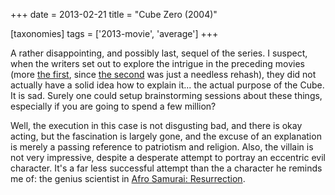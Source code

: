 +++
date = 2013-02-21
title = "Cube Zero (2004)"

[taxonomies]
tags = ['2013-movie', 'average']
+++

A rather disappointing, and possibly last, sequel of the series. I
suspect, when the writers set out to explore the intrigue in the
preceding movies (more [the first], since [the second] was just a
needless rehash), they did not actually have a solid idea how to explain
it\... the actual purpose of the Cube. It is sad. Surely one could setup
brainstorming sessions about these things, especially if you are going
to spend a few million?

Well, the execution in this case is not disgusting bad, and there is
okay acting, but the fascination is largely gone, and the excuse of an
explanation is merely a passing reference to patriotism and religion.
Also, the villain is not very impressive, despite a desperate attempt to
portray an eccentric evil character. It\'s a far less successful attempt
than the a character he reminds me of: the genius scientist in [Afro
Samurai: Resurrection].

  [the first]: http://movies.tshepang.net/cube-1997
  [the second]: http://movies.tshepang.net/cube-2-hypercube
  [Afro Samurai: Resurrection]: http://movies.tshepang.net/afro-samurai-resurrection-2009
